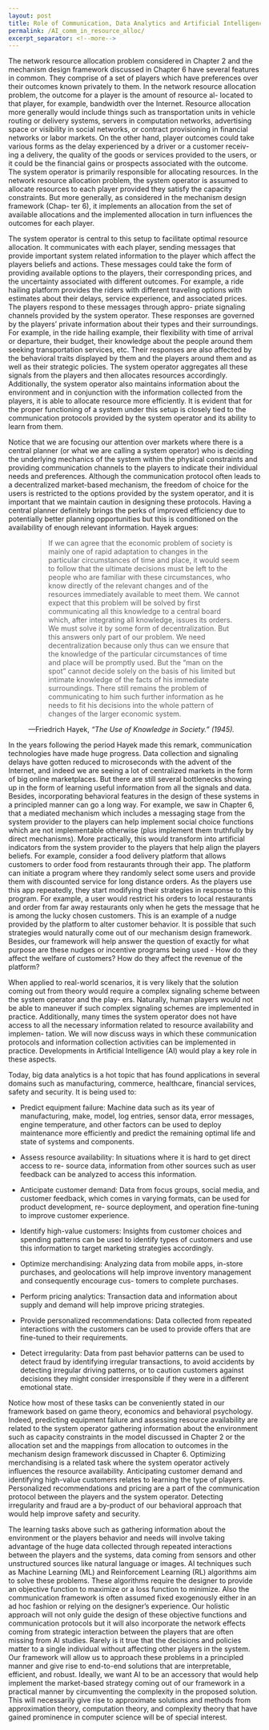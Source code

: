 ```yaml
---
layout: post
title: Role of Communication, Data Analytics and Artificial Intelligence in Resource Allocation
permalink: /AI_comm_in_resource_alloc/
excerpt_separator: <!--more-->
---
```


The network resource allocation problem considered in Chapter 2 and the mechanism design framework discussed in Chapter 6 have several features in common. They comprise of a set of players which have preferences over their outcomes known privately to them. In the network resource allocation problem, the outcome for a player is the amount of resource al- located to that player, for example, bandwidth over the Internet. Resource allocation more generally would include things such as transportation units in vehicle routing or delivery systems, servers in computation networks, advertising space or visibility in social networks, or contract provisioning in financial networks or labor markets. On the other hand, player outcomes could take various forms as the delay experienced by a driver or a customer receiv- ing a delivery, the quality of the goods or services provided to the users, or it could be the financial gains or prospects associated with the outcome. The system operator is primarily responsible for allocating resources. In the network resource allocation problem, the system operator is assumed to allocate resources to each player provided they satisfy the capacity constraints. But more generally, as considered in the mechanism design framework (Chap- ter 6), it implements an allocation from the set of available allocations and the implemented allocation in turn influences the outcomes for each player.

The system operator is central to this setup to facilitate optimal resource allocation. It communicates with each player, sending messages that provide important system related information to the player which affect the players beliefs and actions. These messages could take the form of providing available options to the players, their corresponding prices, and the uncertainty associated with different outcomes. For example, a ride hailing platform provides the riders with different traveling options with estimates about their delays, service experience, and associated prices. The players respond to these messages through appro- priate signaling channels provided by the system operator. These responses are governed by the players’ private information about their types and their surroundings. For example, in the ride hailing example, their flexibility with time of arrival or departure, their budget, their knowledge about the people around them seeking transportation services, etc. Their responses are also affected by the behavioral traits displayed by them and the players around them and as well as their strategic policies. The system operator aggregates all these signals from the players and then allocates resources accordingly. Additionally, the system operator also maintains information about the environment and in conjunction with the information collected from the players, it is able to allocate resource more efficiently. It is evident that for the proper functioning of a system under this setup is closely tied to the communication protocols provided by the system operator and its ability to learn from them.

Notice that we are focusing our attention over markets where there is a central planner (or what we are calling a system operator) who is deciding the underlying mechanics of the system within the physical constraints and providing communication channels to the players to indicate their individual needs and preferences. Although the communication protocol often leads to a decentralized market-based mechanism, the freedom of choice for the users is restricted to the options provided by the system operator, and it is important that we maintain caution in designing these protocols. Having a central planner definitely brings the perks of improved efficiency due to potentially better planning opportunities but this is conditioned on the availability of enough relevant information. Hayek argues:

<figure>
    <blockquote>
        <p>If we can agree that the economic problem of society is mainly one of rapid adaptation to changes in the particular circumstances of time and place, it would seem to follow that the ultimate decisions must be left to the people who are familiar with these circumstances, who know directly of the relevant changes and of the resources immediately available to meet them. We cannot expect that this problem will be solved by first communicating all this knowledge to a central board which, after integrating all knowledge, issues its orders. We must solve it by some form of decentralization. But this answers only part of our problem. We need decentralization because only thus can we ensure that the knowledge of the particular circumstances of time and place will be promptly used. But the “man on the spot” cannot decide solely on the basis of his limited but intimate knowledge of the facts of his immediate surroundings. There still remains the problem of communicating to him such further information as he needs to fit his decisions into the whole pattern of changes of the larger economic system.
 </p>
    </blockquote>
    <figcaption>—Friedrich Hayek, <cite>“The Use of Knowledge in Society.” (1945).</cite></figcaption>
</figure>

In the years following the period Hayek made this remark, communication technologies have made huge progress. Data collection and signaling delays have gotten reduced to microseconds with the advent of the Internet, and indeed we are seeing a lot of centralized markets in the form of big online marketplaces. But there are still several bottlenecks showing up in the form of learning useful information from all the signals and data. Besides, incorporating behavioral features in the design of these systems in a principled manner can go a long way. For example, we saw in Chapter 6, that a mediated mechanism which includes a messaging stage from the system provider to the players can help implement social choice functions which are not implementable otherwise (plus implement them truthfully by direct mechanisms). More practically, this would transform into artificial indicators from the system provider to the players that help align the players beliefs. For example, consider a food delivery platform that allows customers to order food from restaurants through their app. The platform can initiate a program where they randomly select some users and provide them with discounted service for long distance orders. As the players use this app repeatedly, they start modifying their strategies in response to this program. For example, a user would restrict his orders to local restaurants and order from far away restaurants only when he gets the message that he is among the lucky chosen customers. This is an example of a nudge provided by the platform to alter customer behavior. It is possible that such strategies would naturally come out of our mechanism design framework. Besides, our framework will help answer the question of exactly for what purpose are these nudges or incentive programs being used - How do they affect the welfare of customers? How do they affect the revenue of the platform?

When applied to real-world scenarios, it is very likely that the solution coming out from theory would require a complex signaling scheme between the system operator and the play- ers. Naturally, human players would not be able to maneuver if such complex signaling schemes are implemented in practice. Additionally, many times the system operator does not have access to all the necessary information related to resource availability and implemen- tation. We will now discuss ways in which these communication protocols and information collection activities can be implemented in practice. Developments in Artificial Intelligence (AI) would play a key role in these aspects.

Today, big data analytics is a hot topic that has found applications in several domains such as manufacturing, commerce, healthcare, financial services, safety and security. It is being used to:

- Predict equipment failure: Machine data such as its year of manufacturing, make, model, log entries, sensor data, error messages, engine temperature, and other factors can be used to deploy maintenance more efficiently and predict the remaining optimal life and state of systems and components.

- Assess resource availability: In situations where it is hard to get direct access to re- source data, information from other sources such as user feedback can be analyzed to access this information.

- Anticipate customer demand: Data from focus groups, social media, and customer feedback, which comes in varying formats, can be used for product development, re- source deployment, and operation fine-tuning to improve customer experience.

- Identify high-value customers: Insights from customer choices and spending patterns can be used to identify types of customers and use this information to target marketing strategies accordingly.

- Optimize merchandising: Analyzing data from mobile apps, in-store purchases, and geolocations will help improve inventory management and consequently encourage cus- tomers to complete purchases.

- Perform pricing analytics: Transaction data and information about supply and demand will help improve pricing strategies.

- Provide personalized recommendations: Data collected from repeated interactions with the customers can be used to provide offers that are fine-tuned to their requirements.

- Detect irregularity: Data from past behavior patterns can be used to detect fraud by identifying irregular transactions, to avoid accidents by detecting irregular driving patterns, or to caution customers against decisions they might consider irresponsible if they were in a different emotional state.

Notice how most of these tasks can be conveniently stated in our framework based on game theory, economics and behavioral psychology. Indeed, predicting equipment failure and assessing resource availability are related to the system operator gathering information about the environment such as capacity constraints in the model discussed in Chapter 2 or the allocation set and the mappings from allocation to outcomes in the mechanism design framework discussed in Chapter 6. Optimizing merchandising is a related task where the system operator actively influences the resource availability. Anticipating customer demand and identifying high-value customers relates to learning the type of players. Personalized recommendations and pricing are a part of the communication protocol between the players and the system operator. Detecting irregularity and fraud are a by-product of our behavioral approach that would help improve safety and security.

The learning tasks above such as gathering information about the environment or the players behavior and needs will involve taking advantage of the huge data collected through repeated interactions between the players and the systems, data coming from sensors and other unstructured sources like natural language or images. AI techniques such as Machine Learning (ML) and Reinforcement Learning (RL) algorithms aim to solve these problems. These algorithms require the designer to provide an objective function to maximize or a loss function to minimize. Also the communication framework is often assumed fixed exogenously either in an ad hoc fashion or relying on the designer’s experience. Our holistic approach will not only guide the design of these objective functions and communication protocols but it will also incorporate the network effects coming from strategic interaction between the players that are often missing from AI studies. Rarely is it true that the decisions and policies matter to a single individual without affecting other players in the system. Our framework will allow us to approach these problems in a principled manner and give rise to end-to-end solutions that are interpretable, efficient, and robust. Ideally, we want AI to be an accessory that would help implement the market-based strategy coming out of our framework in a practical manner by circumventing the complexity in the proposed solution. This will necessarily give rise to approximate solutions and methods from approximation theory, computation theory, and complexity theory that have gained prominence in computer science will be of special interest.

